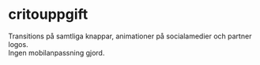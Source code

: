 # critouppgift

Transitions på samtliga knappar, animationer på socialamedier och partner logos. <br>
Ingen mobilanpassning gjord. 
